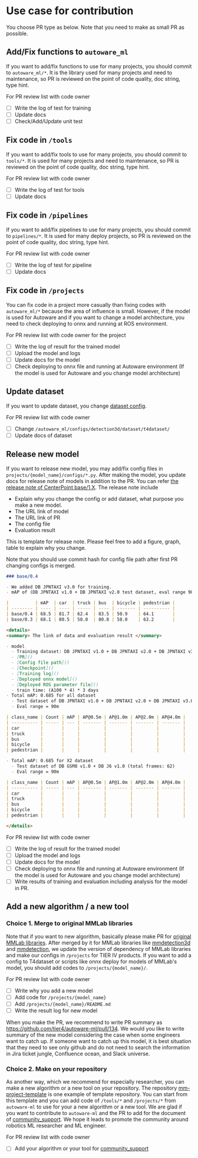 # Use case for contribution

You choose PR type as below.
Note that you need to make as small PR as possible.

## Add/Fix functions to `autoware_ml`

If you want to add/fix functions to use for many projects, you should commit to `autoware_ml/*`.
It is the library used for many projects and need to maintenance, so PR is reviewed on the point of code quality, doc string, type hint.

For PR review list with code owner

- [ ] Write the log of test for training
- [ ] Update docs
- [ ] Check/Add/Update unit test

## Fix code in `/tools`

If you want to add/fix tools to use for many projects, you should commit to `tools/*`.
It is used for many projects and need to maintenance, so PR is reviewed on the point of code quality, doc string, type hint.

For PR review list with code owner

- [ ] Write the log of test for tools
- [ ] Update docs

## Fix code in `/pipelines`

If you want to add/fix pipelines to use for many projects, you should commit to `pipelines/*`.
It is used for many deploy projects, so PR is reviewed on the point of code quality, doc string, type hint.

For PR review list with code owner

- [ ] Write the log of test for pipeline
- [ ] Update docs

## Fix code in `/projects`

You can fix code in a project more casually than fixing codes with `autoware_ml/*` because the area of ​​influence is small.
However, if the model is used for Autoware and if you want to change a model architecture, you need to check deploying to onnx and running at ROS environment.

For PR review list with code owner for the project

- [ ] Write the log of result for the trained model
- [ ] Upload the model and logs
- [ ] Update docs for the model
- [ ] Check deploying to onnx file and running at Autoware environment (If the model is used for Autoware and you change model architecture)

## Update dataset

If you want to update dataset, you change [dataset config](/autoware_ml/configs/detection3d/dataset/t4dataset/).

For PR review list with code owner
- [ ] Change `/autoware_ml/configs/detection3d/dataset/t4dataset/`
- [ ] Update docs of dataset

## Release new model

If you want to release new model, you may add/fix config files in `projects/{model_name}/configs/*.py`.
After making the model, you update docs for release note of models in addition to the PR.
You can refer [the release note of CenterPoint base/1.X](projects/CenterPoint/docs/CenterPoint/v1/base.md).
The release note include

- Explain why you change the config or add dataset, what purpose you make a new model.
- The URL link of model
- The URL link of PR
- The config file
- Evaluation result

This is template for release note.
Please feel free to add a figure, graph, table to explain why you change.

Note that you should use commit hash for config file path after first PR changing configs is merged.

```md
### base/0.4

- We added DB JPNTAXI v3.0 for training.
- mAP of (DB JPNTAXI v1.0 + DB JPNTAXI v2.0 test dataset, eval range 90m) is as same as the model of base/0.3.

|          | mAP  | car  | truck | bus  | bicycle | pedestrian |
| -------- | ---- | ---- | ----- | ---- | ------- | ---------- |
| base/0.4 | 68.5 | 81.7 | 62.4  | 83.5 | 50.9    | 64.1       |
| base/0.3 | 68.1 | 80.5 | 58.0  | 80.8 | 58.0    | 63.2       |

<details>
<summary> The link of data and evaluation result </summary>

- model
  - Training dataset: DB JPNTAXI v1.0 + DB JPNTAXI v2.0 + DB JPNTAXI v3.0 + DB GSM8 v1.0 + DB J6 v1.0 (total frames: 34,137)
  - [PR]()
  - [Config file path]()
  - [Checkpoint]()
  - [Training log]()
  - [Deployed onnx model]()
  - [Deployed ROS parameter file]()
  - train time: (A100 * 4) * 3 days
- Total mAP: 0.685 for all dataset
  - Test dataset of DB JPNTAXI v1.0 + DB JPNTAXI v2.0 + DB JPNTAXI v3.0 + DB GSM8 v1.0 + DB J6 v1.0 (total frames: 62)
  - Eval range = 90m

| class_name | Count | mAP | AP@0.5m | AP@1.0m | AP@2.0m | AP@4.0m |
| ---------- | ----- | --- | ------- | ------- | ------- | ------- |
| car        |       |     |         |         |         |         |
| truck      |       |     |         |         |         |         |
| bus        |       |     |         |         |         |         |
| bicycle    |       |     |         |         |         |         |
| pedestrian |       |     |         |         |         |         |

- Total mAP: 0.685 for X2 dataset
  - Test dataset of DB GSM8 v1.0 + DB J6 v1.0 (total frames: 62)
  - Eval range = 90m

| class_name | Count | mAP | AP@0.5m | AP@1.0m | AP@2.0m | AP@4.0m |
| ---------- | ----- | --- | ------- | ------- | ------- | ------- |
| car        |       |     |         |         |         |         |
| truck      |       |     |         |         |         |         |
| bus        |       |     |         |         |         |         |
| bicycle    |       |     |         |         |         |         |
| pedestrian |       |     |         |         |         |         |

</details>

```

For PR review list with code owner

- [ ] Write the log of result for the trained model
- [ ] Upload the model and logs
- [ ] Update docs for the model
- [ ] Check deploying to onnx file and running at Autoware environment (If the model is used for Autoware and you change model architecture)
- [ ] Write results of training and evaluation including analysis for the model in PR.

## Add a new algorithm / a new tool
### Choice 1. Merge to original MMLab libraries

Note that if you want to new algorithm, basically please make PR for [original MMLab libraries](https://github.com/open-mmlab).
After merged by it for MMLab libraries like [mmdetection3d](https://github.com/open-mmlab/mmdetection3d) and [mmdetection](https://github.com/open-mmlab/mmdetection), we update the version of dependency of MMLab libraries and make our configs in `/projects` for TIER IV products.
If you want to add a config to T4dataset or scripts like onnx deploy for models of MMLab's model, you should add codes to `/projects/{model_name}/`.

For PR review list with code owner

- [ ] Write why you add a new model
- [ ] Add code for `/projects/{model_name}`
- [ ] Add `/projects/{model_name}/README.md`
- [ ] Write the result log for new model

When you make the PR, we recommend to write PR summary as https://github.com/tier4/autoware-ml/pull/134.
We would you like to write summary of the new model considering the case when some engineers want to catch up.
If someone want to catch up this model, it is best situation that they need to see only github and do not need to search the information in Jira ticket jungle, Confluence ocean, and Slack universe.

### Choice 2. Make on your repository

As another way, which we recommend for especially researcher, you can make a new algorithm or a new tool on your repository.
The repository [mm-project-template](https://github.com/scepter914/mm-project-template) is one example of template repository.
You can start from this template and you can add code of `/tools/*` and `/projects/*` from `autoware-ml` to use for your a new algorithm or a new tool.
We are glad if you want to contribute to `autoware-ml` and the PR to add for the document of [community_support](/docs/tips/community_support.md).
We hope it leads to promote the community around robotics ML researcher and ML engineer.

For PR review list with code owner

- [ ] Add your algorithm or your tool for [community_support](/docs/tips/community_support.md)
